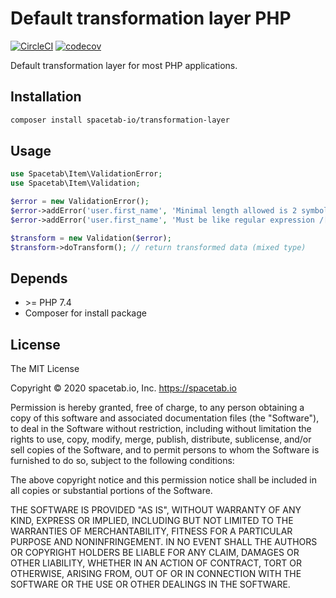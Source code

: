 Default transformation layer PHP
================================

[![CircleCI](https://circleci.com/gh/spacetab-io/transformation-php/tree/master.svg?style=svg)](https://circleci.com/gh/spacetab-io/transformation-php/tree/master)
[![codecov](https://codecov.io/gh/spacetab-io/transformation-php/branch/master/graph/badge.svg)](https://codecov.io/gh/spacetab-io/transformation-php)

Default transformation layer for most PHP applications.

## Installation

```bash
composer install spacetab-io/transformation-layer
```

## Usage

```php
use Spacetab\Item\ValidationError;
use Spacetab\Item\Validation;

$error = new ValidationError();
$error->addError('user.first_name', 'Minimal length allowed is 2 symbols.');
$error->addError('user.first_name', 'Must be like regular expression /[a-zA-Z]+/.');

$transform = new Validation($error);
$transform->doTransform(); // return transformed data (mixed type)
```

## Depends

* \>= PHP 7.4
* Composer for install package

## License

The MIT License

Copyright © 2020 spacetab.io, Inc. https://spacetab.io

Permission is hereby granted, free of charge, to any person obtaining a copy
of this software and associated documentation files (the "Software"), to deal
in the Software without restriction, including without limitation the rights
to use, copy, modify, merge, publish, distribute, sublicense, and/or sell
copies of the Software, and to permit persons to whom the Software is
furnished to do so, subject to the following conditions:

The above copyright notice and this permission notice shall be included in
all copies or substantial portions of the Software.

THE SOFTWARE IS PROVIDED "AS IS", WITHOUT WARRANTY OF ANY KIND, EXPRESS OR
IMPLIED, INCLUDING BUT NOT LIMITED TO THE WARRANTIES OF MERCHANTABILITY,
FITNESS FOR A PARTICULAR PURPOSE AND NONINFRINGEMENT. IN NO EVENT SHALL THE
AUTHORS OR COPYRIGHT HOLDERS BE LIABLE FOR ANY CLAIM, DAMAGES OR OTHER
LIABILITY, WHETHER IN AN ACTION OF CONTRACT, TORT OR OTHERWISE, ARISING FROM,
OUT OF OR IN CONNECTION WITH THE SOFTWARE OR THE USE OR OTHER DEALINGS IN
THE SOFTWARE.

